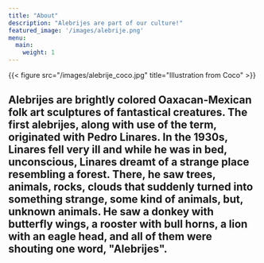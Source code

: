 ```yaml
---
title: "About"
description: "Alebrijes are part of our culture!"
featured_image: '/images/alebrije.png'
menu:
  main:
    weight: 1
---
```

{{< figure src="/images/alebrije_coco.jpg" title="Illustration from Coco" >}}

Alebrijes are brightly colored Oaxacan-Mexican folk art sculptures of fantastical creatures. The first alebrijes, along with use of the term, originated with Pedro Linares. In the 1930s, Linares fell very ill and while he was in bed, unconscious, Linares dreamt of a strange place resembling a forest. There, he saw trees, animals, rocks, clouds that suddenly turned into something strange, some kind of animals, but, unknown animals. He saw a donkey with butterfly wings, a rooster with bull horns, a lion with an eagle head, and all of them were shouting one word, "Alebrijes". 
---